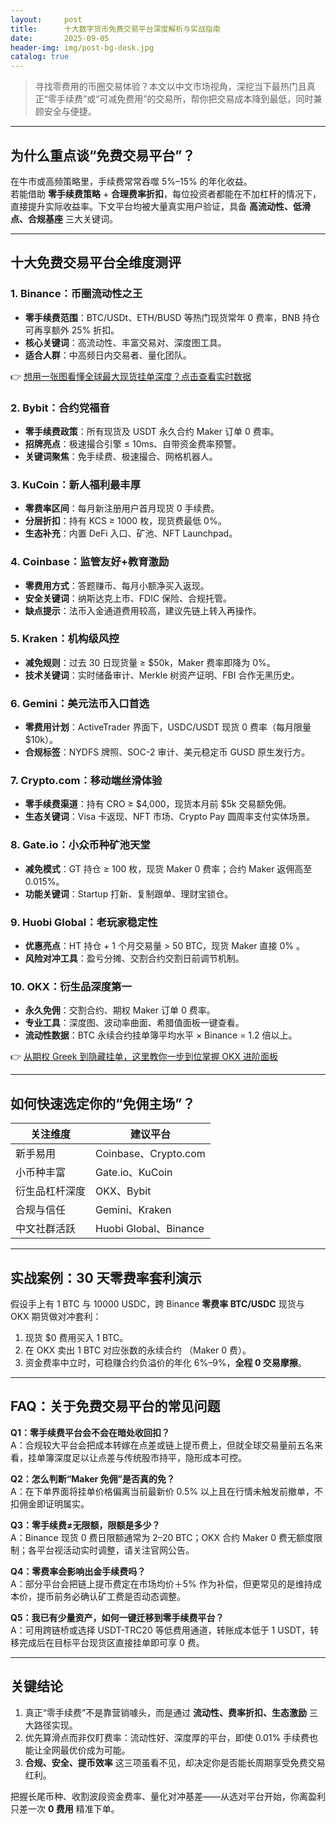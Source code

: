 ```yaml
---
layout:     post
title:      十大数字货币免费交易平台深度解析与实战指南
date:       2025-09-05
header-img: img/post-bg-desk.jpg
catalog: true
---
```


> 寻找零费用的币圈交易体验？本文以中文市场视角，深挖当下最热门且真正“零手续费”或“可减免费用”的交易所，帮你把交易成本降到最低，同时兼顾安全与便捷。

---

## 为什么重点谈“免费交易平台”？
在牛市或高频策略里，手续费常常吞噬 5%–15% 的年化收益。  
若能借助 **零手续费策略** + **合理费率折扣**，每位投资者都能在不加杠杆的情况下，直接提升实际收益率。下文平台均被大量真实用户验证，具备 **高流动性、低滑点、合规基座** 三大关键词。

---

## 十大免费交易平台全维度测评

### 1. Binance：币圈流动性之王
- **零手续费范围**：BTC/USDt、ETH/BUSD 等热门现货常年 0 费率，BNB 持仓可再享额外 25% 折扣。
- **核心关键词**：高流动性、丰富交易对、深度图工具。  
- **适合人群**：中高频日内交易者、量化团队。

👉 [想用一张图看懂全球最大现货挂单深度？点击查看实时数据](https://okxdog.com/)

### 2. Bybit：合约党福音
- **零手续费政策**：所有现货及 USDT 永久合约 Maker 订单 0 费率。  
- **招牌亮点**：极速撮合引擎 ≤ 10ms、自带资金费率预警。  
- **关键词聚焦**：免手续费、极速撮合、网格机器人。

### 3. KuCoin：新人福利最丰厚
- **零费率区间**：每月新注册用户首月现货 0 手续费。  
- **分层折扣**：持有 KCS ≥ 1000 枚，现货费最低 0%。  
- **生态补充**：内置 DeFi 入口、矿池、NFT Launchpad。

### 4. Coinbase：监管友好+教育激励
- **零费用方式**：答题赚币、每月小额净买入返现。  
- **安全关键词**：纳斯达克上市、FDIC 保险、合规托管。  
- **缺点提示**：法币入金通道费用较高，建议先链上转入再操作。

### 5. Kraken：机构级风控
- **减免规则**：过去 30 日现货量 ≥ $50k，Maker 费率即降为 0%。  
- **技术关键词**：实时储备审计、Merkle 树资产证明、FBI 合作无黑历史。

### 6. Gemini：美元法币入口首选
- **零费用计划**：ActiveTrader 界面下，USDC/USDT 现货 0 费率（每月限量 $10k）。  
- **合规标签**：NYDFS 牌照、SOC-2 审计、美元稳定币 GUSD 原生发行方。

### 7. Crypto.com：移动端丝滑体验
- **零手续费渠道**：持有 CRO ≥ $4,000，现货本月前 $5k 交易额免佣。  
- **生态关键词**：Visa 卡返现、NFT 市场、Crypto Pay 圆周率支付实体场景。

### 8. Gate.io：小众币种矿池天堂
- **减免模式**：GT 持仓 ≥ 100 枚，现货 Maker 0 费率；合约 Maker 返佣高至 0.015%。  
- **功能关键词**：Startup 打新、复制跟单、理财宝锁仓。

### 9. Huobi Global：老玩家稳定性
- **优惠亮点**：HT 持仓 + 1 个月交易量 > 50 BTC，现货 Maker 直接 0% 。  
- **风险对冲工具**：盈亏分摊、交割合约交割日前调节机制。

### 10. OKX：衍生品深度第一
- **永久免佣**：交割合约、期权 Maker 订单 0 费率。  
- **专业工具**：深度图、波动率曲面、希腊值面板一键查看。  
- **流动性数据**：BTC 永续合约挂单簿平均水平 × Binance = 1.2 倍以上。

👉 [从期权 Greek 到隐藏挂单，这里教你一步到位掌握 OKX 进阶面板](https://okxdog.com/)

---

## 如何快速选定你的“免佣主场”？

| 关注维度       | 建议平台      |
|----------------|---------------|
| 新手易用       | Coinbase、Crypto.com |
| 小币种丰富     | Gate.io、KuCoin |
| 衍生品杠杆深度 | OKX、Bybit |
| 合规与信任     | Gemini、Kraken |
| 中文社群活跃   | Huobi Global、Binance |

---

## 实战案例：30 天零费率套利演示
假设手上有 1 BTC 与 10000 USDC，跨 Binance **零费率 BTC/USDC** 现货与 OKX 期货做对冲套利：

1. 现货 $0 费用买入 1 BTC。  
2. 在 OKX 卖出 1 BTC 对应张数的永续合约 （Maker 0 费）。  
3. 资金费率中立时，可稳赚合约负溢价的年化 6%–9%，**全程 0 交易摩擦**。  

---

## FAQ：关于免费交易平台的常见问题

**Q1：零手续费平台会不会在暗处收回扣？**  
A：合规较大平台会把成本转嫁在点差或链上提币费上，但就全球交易量前五名来看，挂单簿深度足以让点差与传统股市持平，隐形成本可控。

**Q2：怎么判断“Maker 免佣”是否真的免？**  
A：在下单界面将挂单价格偏离当前最新价 0.5% 以上且在行情未触发前撤单，不扣佣金即证明属实。

**Q3：零手续费≠无限额，限额是多少？**  
A：Binance 现货 0 费日限额通常为 2–20 BTC；OKX 合约 Maker 0 费无额度限制；各平台视活动实时调整，请关注官网公告。

**Q4：零费率会影响出金手续费吗？**  
A：部分平台会把链上提币费定在市场均价＋5% 作为补偿，但更常见的是维持成本价，提币前务必确认矿工费是否动态调整。

**Q5：我已有少量资产，如何一键迁移到零手续费平台？**  
A：可用跨链桥或选择 USDT-TRC20 等低费用通道，转账成本低于 1 USDT，转移完成后在目标平台现货区直接挂单即可享 0 费。

---

## 关键结论
1. 真正“零手续费”不是靠营销噱头，而是通过 **流动性、费率折扣、生态激励** 三大路径实现。  
2. 优先算滑点而非仅盯费率：流动性好、深度厚的平台，即使 0.01% 手续费也能让全网最优价成为可能。  
3. **合规、安全、提币效率** 这三项虽看不见，却决定你是否能长周期享受免费交易红利。

把握长尾币种、收割波段资金费率、量化对冲基差——从选对平台开始，你离盈利只差一次 **0 费用** 精准下单。
